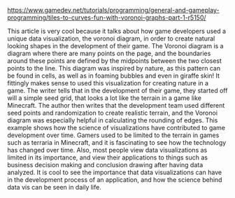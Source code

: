 https://www.gamedev.net/tutorials/programming/general-and-gameplay-programming/tiles-to-curves-fun-with-voronoi-graphs-part-1-r5150/

This article is very cool because it talks about how game developers used a unique data visualization, the voronoi diagram, in order to create natural looking shapes in the development of their game. The Voronoi diagram is a diagram where there are many points on the page, and the boundaries around these points are defined by the midpoints between the two closest points to the line. This diagram was inspired by nature, as this pattern can be found in cells, as well as in foaming bubbles and even in giraffe skin! It fittingly makes sense to used this visualization for creating nature in a game. The writer tells that in the development of their game, they started off will a simple seed grid, that looks a lot like the terrain in a game like Minecraft. The author then writes that the development team used different seed points and randomization to create realistic terrain, and the Voronoi diagram was especially helpful in calculating the rounding of edges. This example shows how the science of visualizations have contributed to game development over time. Gamers used to be limited to the terrain in games such as terraria in Minecraft, and it is fascinating to see how the technology has changed over time. Also, most people view data visualizations as limited in its importance, and view their applications to things such as business decision making and conclusion drawing after having data analyzed. It is cool to see the importance that data visualizations can have in the development process of an application, and how the science behind data vis can be seen in daily life.